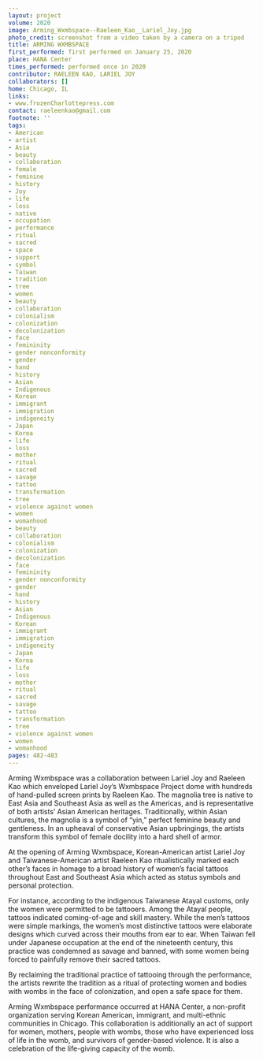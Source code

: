 ```yaml
---
layout: project
volume: 2020
image: Arming_Wxmbspace--Raeleen_Kao__Lariel_Joy.jpg
photo_credit: screenshot from a video taken by a camera on a tripod
title: ARMING WXMBSPACE
first_performed: first performed on January 25, 2020
place: HANA Center
times_performed: performed once in 2020
contributor: RAELEEN KAO, LARIEL JOY
collaborators: []
home: Chicago, IL
links:
- www.frozenCharlottepress.com
contact: raeleenkao@gmail.com
footnote: ''
tags:
- American
- artist
- Asia
- beauty
- collaboration
- female
- feminine
- history
- Joy
- life
- loss
- native
- occupation
- performance
- ritual
- sacred
- space
- support
- symbol
- Taiwan
- tradition
- tree
- women
- beauty
- collaboration
- colonialism
- colonization
- decolonization
- face
- femininity
- gender nonconformity
- gender
- hand
- history
- Asian
- Indigenous
- Korean
- immigrant
- immigration
- indigeneity
- Japan
- Korea
- life
- loss
- mother
- ritual
- sacred
- savage
- tattoo
- transformation
- tree
- violence against women
- women
- womanhood
- beauty
- collaboration
- colonialism
- colonization
- decolonization
- face
- femininity
- gender nonconformity
- gender
- hand
- history
- Asian
- Indigenous
- Korean
- immigrant
- immigration
- indigeneity
- Japan
- Korea
- life
- loss
- mother
- ritual
- sacred
- savage
- tattoo
- transformation
- tree
- violence against women
- women
- womanhood
pages: 482-483
---
```


Arming Wxmbspace was a collaboration between Lariel Joy and Raeleen Kao which enveloped Lariel Joy’s Wxmbspace Project dome with hundreds of hand-pulled screen prints by Raeleen Kao. The magnolia tree is native to East Asia and Southeast Asia as well as the Americas, and is representative of both artists’ Asian American heritages. Traditionally, within Asian cultures, the magnolia is a symbol of “yin,” perfect feminine beauty and gentleness. In an upheaval of conservative Asian upbringings, the artists transform this symbol of female docility into a hard shell of armor.

At the opening of Arming Wxmbspace, Korean-American artist Lariel Joy and Taiwanese-American artist Raeleen Kao ritualistically marked each other’s faces in homage to a broad history of women’s facial tattoos throughout East and Southeast Asia which acted as status symbols and personal protection.

For instance, according to the indigenous Taiwanese Atayal customs, only the women were permitted to be tattooers. Among the Atayal people, tattoos indicated coming-of-age and skill mastery. While the men’s tattoos were simple markings, the women’s most distinctive tattoos were elaborate designs which curved across their mouths from ear to ear. When Taiwan fell under Japanese occupation at the end of the nineteenth century, this practice was condemned as savage and banned, with some women being forced to painfully remove their sacred tattoos.

By reclaiming the traditional practice of tattooing through the performance, the artists rewrite the tradition as a ritual of protecting women and bodies with wombs in the face of colonization, and open a safe space for them.

Arming Wxmbspace performance occurred at HANA Center, a non-profit organization serving Korean American, immigrant, and multi-ethnic communities in Chicago. This collaboration is additionally an act of support for women, mothers, people with wombs, those who have experienced loss of life in the womb, and survivors of gender-based violence. It is also a celebration of the life-giving capacity of the womb.